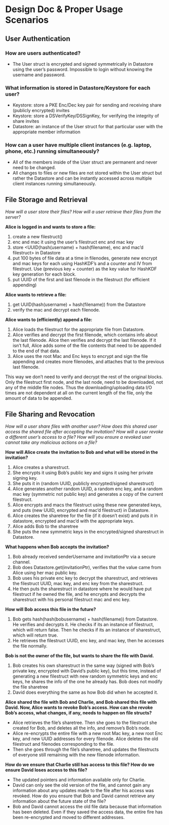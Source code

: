# Design Doc & Proper Usage Scenarios

## User Authentication

### How are users authenticated?
- The User struct is encrypted and signed symmetrically in Datastore using the
  user’s password. Impossible to login without knowing the username and
  password.
### What information is stored in Datastore/Keystore for each user?
- Keystore: store a PKE Enc/Dec key pair for sending and receiving share (publicly
  encrypted) invites
- Keystore: store a DSVerifyKey/DSSignKey, for verifying the integrity of share
  invites
- Datastore: an instance of the User struct for that particular user with the
  appropriate member information

### How can a user have multiple client instances (e.g. laptop, phone, etc.) running simultaneously?
- All of the members inside of the User struct are permanent and never need to be
  changed.
- All changes to files or new files are not stored within the User struct but rather
  the Datastore and can be instantly accessed across multiple client instances
  running simultaneously.
## File Storage and Retrieval

_How will a user store their files? How will a user retrieve their files from the server?_

**Alice is logged in and wants to store a file:**
1. create a new filestruct()
2. enc and mac it using the user’s filestruct enc and mac key
3. store <UUID(hash(username) + hash(filename), enc and mac’d filestruct> in Datastore
4. put 100 bytes of file data at a time in filenodes, generate new encrypt and mac keys for
   each using HashKDF’s and a counter and IV from filestruct. Use (previous key +
   counter) as the key value for HashKDF key generation for each block.
5. put UUID of the first and last filenode in the filestruct (for efficient appending)

**Alice wants to retrieve a file:**
1. get UUID(hash(username) + hash(filename)) from the Datastore
2. verify the mac and decrypt each filenode.

**Alice wants to (efficiently) append a file:**
1. Alice loads the filestruct for the appropriate file from Datastore.
2. Alice verifies and decrypt the first filenode, which contains info about the last filenode.
   Alice then verifies and decrypt the last filenode. If it isn’t full, Alice adds some of the file
   contents that need to be appended to the end of that data.
3. Alice uses the root Mac and Enc keys to encrypt and sign the file appending and creates
   more filenodes, and attaches that to the previous last filenode.

This way we don’t need to verify and decrypt the rest of the original blocks. Only the filestruct
first node, and the last node, need to be downloaded, not any of the middle file nodes. Thus the
downloading/uploading data I/O times are not dependent at all on the current length of the file,
only the amount of data to be appended.

## File Sharing and Revocation

_How will a user share files with another user? How does this shared user access the
shared file after accepting the invitation? How will a user revoke a different user’s
access to a file? How will you ensure a revoked user cannot take any malicious actions
on a file?_

**How will Alice create the invitation to Bob and what will be stored in the invitation?**
1. Alice creates a sharestruct.
2. She encrypts it using Bob’s public key and signs it using her private signing key.
3. She puts it in (random UUID, publicly encrypted/signed sharestruct)
4. Alice generates another random UUID, a random enc key, and a random mac key
   (symmetric not public key) and generates a copy of the current filestruct.
5. Alice encrypts and macs the filestruct using these new generated keys, and puts (new
   UUID, encrypted and mac’d filestruct) in Datastore.
6. Alice creates the sharetree for the file (if it doesn’t exist) and puts it in datastore,
   encrypted and mac’d with the appropriate keys.
7. Alice adds Bob to the sharetree
8. She puts the new symmetric keys in the encrypted/signed sharestruct in Datastore.

**What happens when Bob accepts the invitation?**
1. Bob already received senderUsername and invitationPtr via a secure channel.
2. Bob does Datastore.get(invitationPtr), verifies that the value came from Alice using her
   mac public key.
3. Bob uses his private enc key to decrypt the sharestruct, and retrieves the filestruct UUID,
   mac key, and enc key from the sharestruct.
4. He then puts the sharestruct in datastore where he would have put filestruct if he owned
   the file, and he encrypts and decrypts the sharestruct with his personal filestruct mac
   and enc key.

**How will Bob access this file in the future?**

1. Bob gets hash(hash(bobusername) + hash(filename)) from Datastore. He verifies and
   decrypts it. He checks if its an instance of filestruct, which will return false. Then he
   checks if its an instance of sharestruct, which will return true.
2. He retrieves the filestruct UUID, enc key, and mac key, then he accesses the file
   normally.

**Bob is not the owner of the file, but wants to share the file with David.**
1. Bob creates his own sharestruct in the same way (signed with Bob’s private key,
   encrypted with David’s public key), but this time, instead of generating a new filestruct
   with new random symmetric keys and enc keys, he shares the info of the one he already
   has. Bob does not modify the file sharetree
2. David does everything the same as how Bob did when he accepted it.


**Alice shared the file with Bob and Charlie, and Bob shared this file with David. Now,
Alice wants to revoke Bob’s access. How can she revoke Bob’s access, what changes, if any,
needs to happen on file structs?**


- Alice retrieves the file’s sharetree. Then she goes to the filestruct she created for Bob,
   and deletes all the info, and remove’s Bob’s node.
 - Alice re-encrypts the entire file with a new root Mac key, a new root Enc key, and new
   UUID addresses for every filenode. Alice deletes the old filestruct and filenodes
   corresponding to the file.
- Then she goes through the file’s sharetree, and updates the filestructs of everyone still
   remaining with the new filenode information.

**How do we ensure that Charlie still has access to this file? How do we ensure David loses
access to this file?**

- The updated pointers and information available only for Charlie.
- David can only see the old version of the file, and cannot gain any information about any
   updates made to the file after his access was revoked.
   How do you ensure that Bob and David cannot retrieve any information about the future state of
   the file?
- Bob and David cannot access the old file data because that information has been
   deleted. Even if they saved the access data, the entire fire has been re-encrypted and
   moved to different addresses.